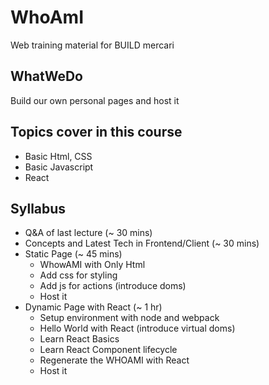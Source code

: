 # WhoAmI

Web training material for BUILD mercari

## WhatWeDo

Build our own personal pages and host it

## Topics cover in this course

- Basic Html, CSS
- Basic Javascript
- React

## Syllabus

- Q&A of last lecture (~ 30 mins)
- Concepts and Latest Tech in Frontend/Client (~ 30 mins)
- Static Page (~ 45 mins)
  - WhowAMI with Only Html
  - Add css for styling
  - Add js for actions (introduce doms)
  - Host it
- Dynamic Page with React (~ 1 hr)
  - Setup environment with node and webpack
  - Hello World with React (introduce virtual doms)
  - Learn React Basics
  - Learn React Component lifecycle
  - Regenerate the WHOAMI with React
  - Host it
